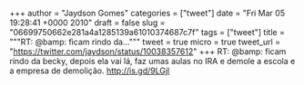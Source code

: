 
+++
author = "Jaydson Gomes"
categories = ["tweet"]
date = "Fri Mar 05 19:28:41 +0000 2010"
draft = false
slug = "06699750662e281a4a1285139a61010374687c7f"
tags = ["tweet"]
title = """RT: @bamp: ficam rindo da..."""
tweet = true
micro = true
tweet_url = "https://twitter.com/jaydson/status/10038357612"
+++
RT: @bamp: ficam rindo da becky, depois ela vai lá, faz umas aulas no IRA e demole a escola e a empresa de demolição. http://is.gd/9LGjl
